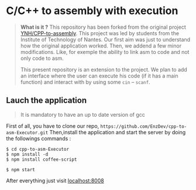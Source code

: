 # C/C++ to assembly with execution

> **What is it ?**
> This repository has been forked from the original project [YNH/CPP-to-assembly](https://github.com/ynh/cpp-to-assembly).
> This project was led by students from the Institute of Technology of Nantes. Our first aim was just to understand how the original application worked.
> Then, we addend a few minor modifications. Like, for exemple the ability to link asm to code and not only code to asm.
>
> This present repository is an extension to the project. We plan to add an interface where the user can execute his code (if it has a main function)
> and interact with by using some `cin` &ndash; `scanf`.


## Lauch the application
> It is mandatory to have an up to date version of gcc  

First of all, you have to clone our repo, `https://github.com/EnzDev/cpp-to-asm-Executor.git`
Then,install the application and start the server by doing the followings commands :
```
$ cd cpp-to-asm-Executor
$ npm install -d
$ npm install coffee-script

$ npm start
```

After everything just visit [localhost:8008](localhost:8008)

